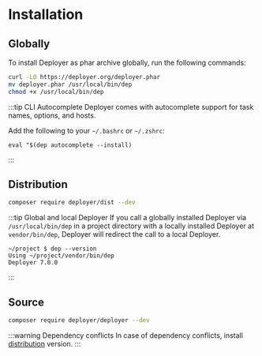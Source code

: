 # Installation

## Globally

To install Deployer as phar archive globally, run the following commands:

```sh
curl -LO https://deployer.org/deployer.phar
mv deployer.phar /usr/local/bin/dep
chmod +x /usr/local/bin/dep
```

:::tip CLI Autocomplete
Deployer comes with autocomplete support for task names, options, and hosts.

Add the following to your `~/.bashrc` or `~/.zshrc`:

```
eval "$(dep autocomplete --install)
```
:::

## Distribution

```sh
composer require deployer/dist --dev
```

:::tip Global and local Deployer
If you call a globally installed Deployer via `/usr/local/bin/dep` in a project 
directory with a locally installed Deployer at `vendor/bin/dep`, Deployer will
redirect the call to a local Deployer.

```
~/project $ dep --version
Using ~/project/vendor/bin/dep
Deployer 7.0.0
```
:::

## Source

```sh
composer require deployer/deployer --dev
```

:::warning Dependency conflicts
In case of dependency conflicts, install [distribution](#distribution) version.
:::
